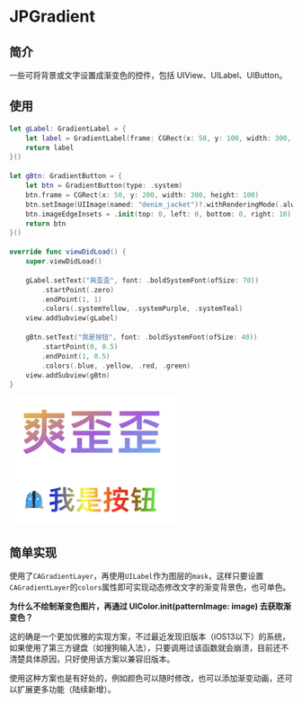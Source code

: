 # JPGradient

## 简介

一些可将背景或文字设置成渐变色的控件，包括 UIView、UILabel、UIButton。

## 使用

```swift
let gLabel: GradientLabel = {
    let label = GradientLabel(frame: CGRect(x: 50, y: 100, width: 300, height: 100))
    return label
}()

let gBtn: GradientButton = {
    let btn = GradientButton(type: .system)
    btn.frame = CGRect(x: 50, y: 200, width: 300, height: 100)
    btn.setImage(UIImage(named: "denim_jacket")?.withRenderingMode(.alwaysOriginal), for: .normal)
    btn.imageEdgeInsets = .init(top: 0, left: 0, bottom: 0, right: 10)
    return btn
}()

override func viewDidLoad() {
    super.viewDidLoad()
    
    gLabel.setText("爽歪歪", font: .boldSystemFont(ofSize: 70))
        .startPoint(.zero)
        .endPoint(1, 1)
        .colors(.systemYellow, .systemPurple, .systemTeal)
    view.addSubview(gLabel)
    
    gBtn.setText("我是按钮", font: .boldSystemFont(ofSize: 40))
        .startPoint(0, 0.5)
        .endPoint(1, 0.5)
        .colors(.blue, .yellow, .red, .green)
    view.addSubview(gBtn)
}
```
![effect](https://github.com/Rogue24/JPGradient/raw/master/effect.jpg)

## 简单实现

使用了`CAGradientLayer`，再使用`UILabel`作为图层的`mask`，这样只要设置`CAGradientLayer`的`colors`属性即可实现动态修改文字的渐变背景色，也可单色。

**为什么不绘制渐变色图片，再通过 UIColor.init(patternImage: image) 去获取渐变色？**

这的确是一个更加优雅的实现方案，不过最近发现旧版本（iOS13以下）的系统，如果使用了第三方键盘（如搜狗输入法），只要调用过该函数就会崩溃，目前还不清楚具体原因，只好使用该方案以兼容旧版本。

使用这种方案也是有好处的，例如颜色可以随时修改，也可以添加渐变动画，还可以扩展更多功能（陆续新增）。
